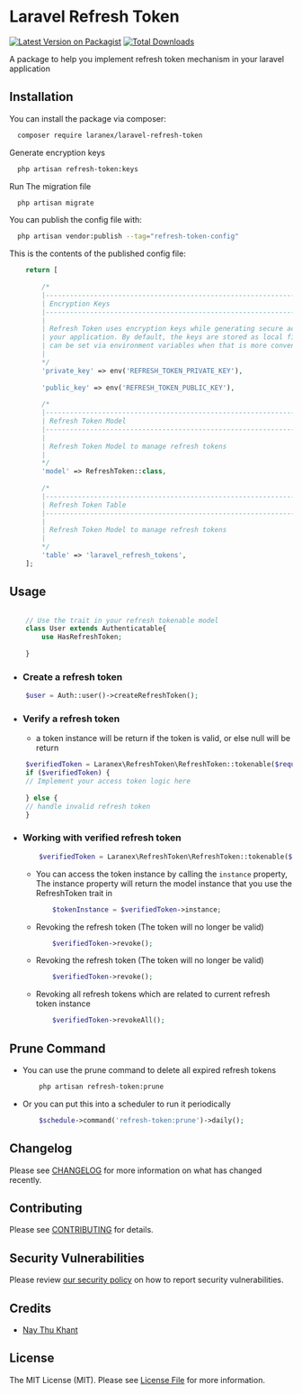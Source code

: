 # Laravel Refresh Token

[![Latest Version on Packagist](https://img.shields.io/packagist/v/laranex/laravel-refresh-token.svg?style=flat-square)](https://packagist.org/packages/laranex/laravel-refresh-token)
[![Total Downloads](https://img.shields.io/packagist/dt/laranex/laravel-refresh-token.svg?style=flat-square)](https://packagist.org/packages/laranex/laravel-refresh-token)

A package to help you implement refresh token mechanism in your laravel application

## Installation

You can install the package via composer:

```bash
  composer require laranex/laravel-refresh-token
```

Generate encryption keys
```bash
  php artisan refresh-token:keys
```

Run The migration file

```bash
  php artisan migrate
```

You can publish the config file with:

```bash
  php artisan vendor:publish --tag="refresh-token-config"
```

This is the contents of the published config file:

```php
    return [
    
        /*
        |--------------------------------------------------------------------------
        | Encryption Keys
        |--------------------------------------------------------------------------
        |
        | Refresh Token uses encryption keys while generating secure access tokens for
        | your application. By default, the keys are stored as local files but
        | can be set via environment variables when that is more convenient.
        |
        */
        'private_key' => env('REFRESH_TOKEN_PRIVATE_KEY'),
    
        'public_key' => env('REFRESH_TOKEN_PUBLIC_KEY'),
    
        /*
        |--------------------------------------------------------------------------
        | Refresh Token Model
        |--------------------------------------------------------------------------
        |
        | Refresh Token Model to manage refresh tokens
        |
        */
        'model' => RefreshToken::class,
    
        /*
        |--------------------------------------------------------------------------
        | Refresh Token Table
        |--------------------------------------------------------------------------
        |
        | Refresh Token Model to manage refresh tokens
        |
        */
        'table' => 'laravel_refresh_tokens',
    ];
```

## Usage

```php

    // Use the trait in your refresh tokenable model
    class User extends Authenticatable{
        use HasRefreshToken;
    
    }
```

- ### Create a refresh token
```php
    $user = Auth::user()->createRefreshToken();
```

- ### Verify a refresh token
    - a token instance will be return if the token is valid, or else null will be return
```php
    $verifiedToken = Laranex\RefreshToken\RefreshToken::tokenable($request->get('refresh_token'));
    if ($verifiedToken) {
    // Implement your access token logic here
    
    } else {
    // handle invalid refresh token
    }
```

- ### Working with verified refresh token
    ```php
        $verifiedToken = Laranex\RefreshToken\RefreshToken::tokenable($request->get('refresh_token'));
    ```
    - You can access the token instance by calling the `instance` property, The instance property will return the model instance that you use the RefreshToken trait in
        ```php
            $tokenInstance = $verifiedToken->instance;
        ```
  
    - Revoking the refresh token (The token will no longer be valid)
      ```php
          $verifiedToken->revoke();
      ```
    - Revoking the refresh token (The token will no longer be valid)
      ```php
          $verifiedToken->revoke();
      ```
    - Revoking all refresh tokens which are related to current refresh token instance
      ```php
          $verifiedToken->revokeAll();
      ```
    

## Prune Command
- You can use the prune command to delete all expired refresh tokens
    ```bash
        php artisan refresh-token:prune
    ```
- Or you can put this into a scheduler to run it periodically
    ```php
        $schedule->command('refresh-token:prune')->daily();
    ```
    

## Changelog

Please see [CHANGELOG](CHANGELOG.md) for more information on what has changed recently.

## Contributing

Please see [CONTRIBUTING](CONTRIBUTING.md) for details.

## Security Vulnerabilities

Please review [our security policy](../../security/policy) on how to report security vulnerabilities.

## Credits

- [Nay Thu Khant](https://github.com/naythukhant)

## License

The MIT License (MIT). Please see [License File](LICENSE.md) for more information.
